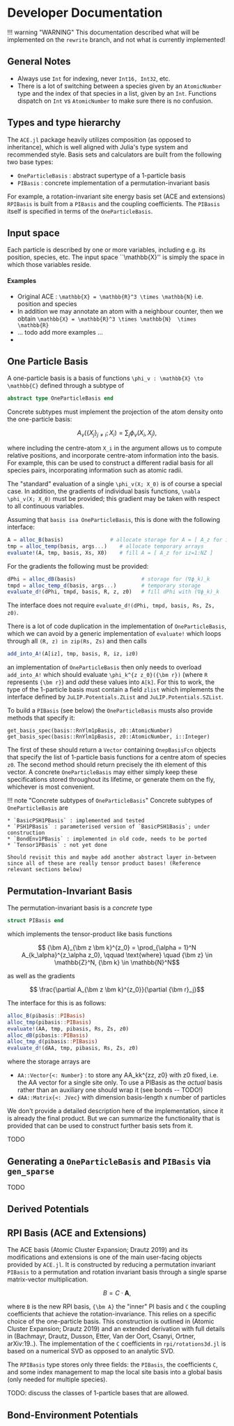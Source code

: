 
# Developer Documentation

!!! warning "WARNING"
    This documentation described what will be implemented on the `rewrite` branch, and not what is currently implemented!

## General Notes

 * Always use `Int` for indexing, never `Int16, Int32`, etc.
 * There is a lot of switching between a species given by an `AtomicNumber` type and the index of that species in a list, given by an `Int`. Functions dispatch on `Int` vs `AtomicNumber` to make sure there is no confusion.

## Types and type hierarchy

The `ACE.jl` package heavily utilizes composition (as opposed to inheritance), which is well aligned with Julia's type system and recommended style. Basis sets and calculators are built from the following two base types:

* `OneParticleBasis` : abstract supertype of a 1-particle basis
* `PIBasis` : concrete implementation of a permutation-invariant basis

For example, a rotation-invariant site energy basis set (ACE and extensions) `RPIBasis` is built from a `PIBasis` and the coupling coefficients. The `PIBasis` itself is specified in terms of the `OneParticleBasis`.

## Input space

Each particle is described by one or more variables, including e.g. its
position, species, etc. The input space ``\mathbb{X}'' is simply the
space in which those variables reside.

#### Examples

- Original ACE : ``\mathbb{X} = \mathbb{R}^3 \times \mathbb{N}`` i.e. position and species
- In addition we may annotate an atom with a neighbour counter, then we obtain
   ``\mathbb{X} = \mathbb{R}^3 \times \mathbb{N}  \times \mathbb{R}``
- ... todo add more examples ...
-
## One Particle Basis

A one-particle basis is a basis of functions ``\phi_v : \mathbb{X} \to \mathbb{C}`` defined through a subtype of
```julia
abstract type OneParticleBasis end
```
Concrete subtypes must implement the projection of the atom density onto the one-particle basis:
```math
  A_{v}( \{ X_j \}_{j \neq i}; X_i )
   = \sum_{j} \phi_v(X_i, X_j),
```
where including the centre-atom ``X_i`` in the argument allows us to compute relative positions, and incorporate centre-atom information into the basis. For example, this can be used to construct a different radial basis for all species pairs, incorporating information such as atomic radii.

The "standard" evaluation of a single ``\phi_v(X; X_0)`` is of course a special case. In addition, the gradients of individual basis functions, ``\nabla \phi_v(X; X_0)`` must be provided; this gradient may be taken with respect to all continuous variables.

Assuming that `basis isa OneParticleBasis`, this is done with the following interface:
```julia
A = alloc_B(basis)               # allocate storage for A = [ A_z for iz=1:NZ ]
tmp = alloc_temp(basis, args...)    # allocate temporary arrays
evaluate!(A, tmp, basis, Xs, X0)    # fill A = [ A_z for iz=1:NZ ]
```
For the gradients the following must be provided:
```julia
dPhi = alloc_dB(basis)                     # storage for (∇ϕ_k)_k
tmpd = alloc_temp_d(basis, args...)        # temporary storage
evaluate_d!(dPhi, tmpd, basis, R, z, z0)   # fill dPhi with (∇ϕ_k)_k
```
The interface does not require `evaluate_d!(dPhi, tmpd, basis, Rs, Zs, z0)`.

There is a lot of code duplication in the implementation of `OneParticleBasis`, which we can avoid by a generic implementation of `evaluate!` which loops through all `(R, z) in zip(Rs, Zs)` and then calls
```julia
add_into_A!(A[iz], tmp, basis, R, iz, iz0)
```
an implementation of `OneParticleBasis` then only needs to overload `add_into_A!` which should evaluate ``\phi_k^{z z_0}({\bm r})`` (where `R` represents ``{\bm r}``) and *add* these values into `A[k]`.
For this to work, the type of the 1-particle basis must contain a field `zlist` which implements the interface defined by `JuLIP.Potentials.ZList` and `JuLIP.Potentials.SZList`.

To build a `PIBasis` (see below) the `OneParticleBasis` musts also provide methods that specify it:
```
get_basis_spec(basis::RnYlm1pBasis, z0::AtomicNumber)
get_basis_spec(basis::RnYlm1pBasis, z0::AtomicNumber, i::Integer)
```
The first of these should return a `Vector` containing `OnepBasisFcn` objects that specify the list of 1-particle basis functions for a centre atom of species `z0`. The second method should return precisely the ith element of this vector. A concrete `OneParticleBasis` may either simply keep these specifications stored throughout its lifetime, or generate them on the fly, whichever is most convenient.

!!! note "Concrete subtypes of `OneParticleBasis`"
    Concrete subtypes of `OneParticleBasis` are

    * `BasicPSH1PBasis` : implemented and tested
    * `PSH1PBasis` : parameterised version of `BasicPSH1Basis`; under construction
    * `BondEnv1PBasis` : implemented in old code, needs to be ported
    * `Tensor1PBasis` : not yet done

    Should revisit this and maybe add another abstract layer in-between since all of these are really tensor product bases! (Reference relevant sections below)


## Permutation-Invariant Basis

The permutation-invariant basis is a *concrete* type
```julia
struct PIBasis end
```
which implements the tensor-product like basis functions
```math
   {\bm A}_{\bm z \bm k}^{z_0}
   =
   \prod_{\alpha = 1}^N A_{k_\alpha}^{z_\alpha z_0},
   \qquad \text{where} \quad
   {\bm z} \in \mathbb{Z}^N, {\bm k} \in \mathbb{N}^N
```
as well as the gradients
```math
   \frac{\partial A_{\bm z \bm k}^{z_0}}{\partial {\bm r}_j}
```
The interface for this is as follows:
```julia
alloc_B(pibasis::PIBasis)
alloc_tmp(pibasis::PIBasis)
evaluate!(AA, tmp, pibasis, Rs, Zs, z0)
alloc_dB(pibasis::PIBasis)
alloc_tmp_d(pibasis::PIBasis)
evaluate_d!(dAA, tmp, pibasis, Rs, Zs, z0)
```
where the storage arrays are
* `AA::Vector{<: Number}` : to store any AA_kk^{zz, z0} with z0 fixed, i.e. the AA vector for a single site only. To use a PIBasis as the *actual* basis rather than an auxiliary one should wrap it (see bonds -- TODO!)
* `dAA::Matrix{<: JVec}` with dimension basis-length x number of particles

We don't provide a detailed description here of the implementation, since it is already the final product. But we can summarize the functionality that is provided that can be used to construct further basis sets from it.

TODO

## Generating a `OneParticleBasis` and `PIBasis` via `gen_sparse`

TODO


## Derived Potentials



## RPI Basis (ACE and Extensions)

The ACE basis (Atomic Cluster Expansion; Drautz 2019) and its modifications and extensions is one of the main user-facing objects provided by `ACE.jl`.
It is constructed by reducing a permutation invariant `PIBasis` to a permutation and rotation invariant basis through a single sparse matrix-vector multiplication.
```math
 B = C \cdot {\bm A},
```
where ``B`` is the new RPI basis, ``{\bm A}`` the "inner" PI basis and ``C`` the coupling coefficients that achieve the rotation-invariance. This relies on a specific choice of the one-particle basis. This construction is outlined in (Atomic Cluster Expansion; Drautz 2019) and an extended derivation with full details in (Bachmayr, Drautz, Dusson, Etter, Van der Oort, Csanyi, Ortner, arXiv:19..). The implementation of the ``C`` coefficients in `rpi/rotations3d.jl` is based on a numerical SVD as opposed to an analytic SVD.

The `RPIBasis` type stores only three fields: the `PIBasis`, the coefficients ``C``, and some index management to map the local site basis into a global basis (only needed for multiple species).

TODO: discuss the classes of 1-particle bases that are allowed.



## Bond-Environment Potentials
